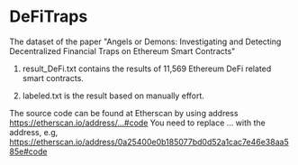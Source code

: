 # DeFiTraps
The dataset of the paper "Angels or Demons: Investigating and Detecting Decentralized Financial Traps on Ethereum Smart Contracts"

1. result_DeFi.txt contains the results of 11,569 Ethereum DeFi related smart contracts. 

2. labeled.txt is the result based on manually effort. 

The source code can be found at Etherscan by using address https://etherscan.io/address/...#code  You need to replace ... with the address, e.g, https://etherscan.io/address/0a25400e0b185077bd0d52a1cac7e46e38aa585e#code
